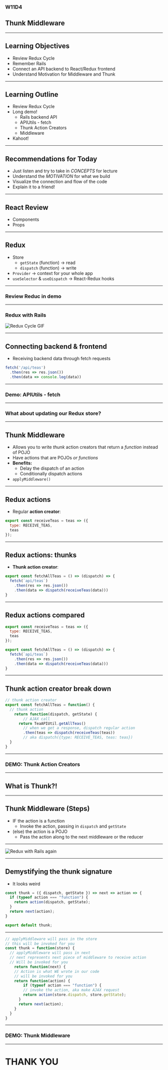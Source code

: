 ### W11D4
## Thunk Middleware

---

## Learning Objectives

* Review Redux Cycle
* Remember Rails
* Connect an API backend to React/Redux frontend
* Understand Motivation for Middleware and Thunk

---

## Learning Outline

* Review Redux Cycle
* Long demo!
  * Rails backend API
  * APIUtils - fetch
  * Thunk Action Creators
  * Middleware
* Kahoot!

---

## Recommendations for Today

* Just listen and try to take in _CONCEPTS_ for lecture
* Understand the _MOTIVATION_ for what we build
* Visualize the connection and flow of the code
* Explain it to a friend!

---

## React Review

* Components
* Props

---

## Redux

* Store
  * `getState` (function) -> read
  * `dispatch` (function) -> write
* `Provider` -> context for your whole app
* `useSelector` & `useDispatch` -> React-Redux hooks

---

### Review Reduc in demo

---


### Redux with Rails
![Redux Cycle GIF](https://res.cloudinary.com/practicaldev/image/fetch/s--m5BdPzhS--/c_limit%2Cf_auto%2Cfl_progressive%2Cq_66%2Cw_880/https://i.imgur.com/riadAin.gif)

---

## Connecting backend & frontend

* Receiving backend data through fetch requests

```js
fetch('/api/teas')
  .then(res => res.json())
  .then(data => console.log(data))
```

---

### Demo: APIUtils - fetch

---

### What about updating our Redux store?

---

## Thunk Middleware

* Allows you to write _thunk_ action creators that return a _function_ instead of POJO
* Have actions that are POJOs _or functions_
* **Benefits:**
	* Delay the dispatch of an action
  * Conditionally dispatch actions
* `applyMiddleware()`

---

## Redux actions

* Regular **action creator**:

```js
export const receiveTeas = teas => ({
  type: RECEIVE_TEAS,
  teas
});
```

---

## Redux actions: thunks

* **Thunk action creator**:

```js
export const fetchAllTeas = () => (dispatch) => {
  fetch(`api/teas`)
    .then(res => res.json())
    .then(data => dispatch(receiveTeas(data)))
}
```

---

## Redux actions compared

```js
export const receiveTeas = teas => ({
  type: RECEIVE_TEAS,
  teas
});
```

```js
export const fetchAllTeas = () => (dispatch) => {
  fetch(`api/teas`)
    .then(res => res.json())
    .then(data => dispatch(receiveTeas(data)))
}
```

---

## Thunk action creator break down

```js
// thunk action creator
export const fetchAllTeas = function() {
  // thunk action
	return function(dispatch, getState) {
  		// AJAX call
      return TeaAPIUtil.getAllTeas()
      	// when we get a response, dispatch regular action
        .then(teas => dispatch(receiveTeas(teas))
        // aka dispatch({type: RECEIVE_TEAS, teas: teas})
  }
}
```

---

### DEMO: Thunk Action Creators

---

## What is Thunk?!

---

## Thunk Middleware (Steps)

* IF the action is a function
  * Invoke the action, passing in `dispatch` and `getState`
* (else) the action is a POJO
  * Pass the action along to the next middleware or the reducer

---

![Redux with Rails again](https://aa-ch-lecture-assets.s3.us-west-1.amazonaws.com/middleware/redux-cycle-with-rails.png)

---

## Demystifying the thunk signature

* It looks weird

```javascript
const thunk = ({ dispatch, getState }) => next => action => {
  if (typeof action === "function") {
    return action(dispatch, getState);
  }
  return next(action);
}

export default thunk;
```

---

```js
// applyMiddleware will pass in the store
// this will be invoked for you
const thunk = function(store) {
  // applyMiddleware will pass in next
  // next represents next piece of middleware to receive action
  // Will be invoked for you
	return function(next) {
  	// Action is what WE wrote in our code
    // will be invoked for you
  	return function(action) {
    	if (typeof action === "function") {
      	// invoke the action, aka make AJAX request
      	return action(store.dispatch, store.getState);
      }
      return next(action);
    }
  }
}
```

---

### DEMO: Thunk Middleware

---

# THANK YOU